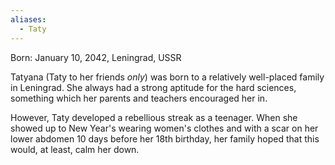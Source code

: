 ```yaml
---
aliases:
  - Taty
---
```

Born: January 10, 2042, Leningrad, USSR

Tatyana (Taty to her friends *only*) was born to a relatively well-placed family in Leningrad. She always had a strong aptitude for the hard sciences, something which her parents and teachers encouraged her in.

However, Taty developed a rebellious streak as a teenager. When she showed up to New Year's wearing women's clothes and with a scar on her lower abdomen 10 days before her 18th birthday, her family hoped that this would, at least, calm her down.
